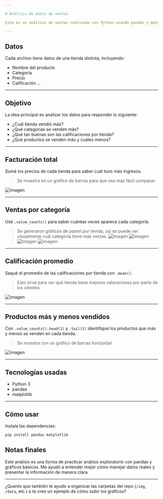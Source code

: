 ```yaml
---

# Análisis de datos de ventas

Este es un análisis de ventas realizado con Python usando pandas y matplotlib. Los datos corresponden a cuatro tiendas y vienen en archivos `.csv`. Este proyecto hace parte del primer challenge del programa de Ciencia de Datos de Alura Latam.

---
```


## Datos

Cada archivo tiene datos de una tienda distinta, incluyendo:

- Nombre del producto  
- Categoría  
- Precio  
- Calificación
...
---

## Objetivo

La idea principal es analizar los datos para responder lo siguiente:

- ¿Cuál tienda vendió más?
- ¿Qué categorías se venden más?
- ¿Qué tan buenas son las calificaciones por tienda?
- ¿Qué productos se venden más y cuáles menos?

---

## Facturación total

Sumé los precios de cada tienda para saber cuál tuvo más ingresos.

> Se muestra en un gráfico de barras para que sea más fácil comparar.

![imagen](https://github.com/user-attachments/assets/6319485b-4247-44a7-a7ee-120c55881a75)

---

## Ventas por categoría

Usé `.value_counts()` para saber cuántas veces aparece cada categoría.

> Se generaron gráficos de pastel por tienda, así se puede ver visualmente cuál categoría tiene más ventas.
![imagen](https://github.com/user-attachments/assets/d7d7d94b-e26e-439e-8e66-c621e5786b53)
![imagen](https://github.com/user-attachments/assets/78a47632-963c-4508-acbd-96867db57d4f)
![imagen](https://github.com/user-attachments/assets/42a6572f-7547-4777-b981-521ff88f560a)
![imagen](https://github.com/user-attachments/assets/737a8e7d-05d9-40f7-89ba-36e9eb8ddc7d)


---

## Calificación promedio

Saqué el promedio de las calificaciones por tienda con `.mean()`.

> Esto sirve para ver qué tienda tiene mejores valoraciones por parte de los clientes.

![imagen](https://github.com/user-attachments/assets/68d544a7-d735-4f6c-80e8-cadfca6b9a3c)


---

## Productos más y menos vendidos

Con `.value_counts().head(1)` y `.tail(1)` identifiqué los productos que más y menos se venden en cada tienda.

> Se muestra con un gráfico de barras horizontal.

![imagen](https://github.com/user-attachments/assets/682c8ef5-a9a9-4b26-b4a3-77356771feb9)


---

## Tecnologías usadas

- Python 3  
- pandas  
- matplotlib

---

## Cómo usar

Instala las dependencias:

```bash
pip install pandas matplotlib
```
## Notas finales

Este análisis es una forma de practicar análisis exploratorio con pandas y gráficos básicos. Me ayudó a entender mejor cómo manejar datos reales y presentar la información de manera clara.

---

¿Querés que también te ayude a organizar las carpetas del repo (`/img`, `/data`, etc.) o te creo un ejemplo de cómo subir los gráficos?
